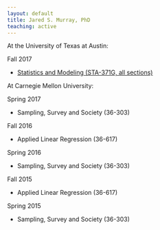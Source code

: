 ```yaml
---
layout: default
title: Jared S. Murray, PhD
teaching: active
---
```


At the University of Texas at Austin:

Fall 2017

- [Statistics and Modeling (STA-371G, all sections)](sta371g_f17)

At Carnegie Mellon University:

Spring 2017

- Sampling, Survey and Society (36-303)

Fall 2016

- Applied Linear Regression (36-617)

Spring 2016

- Sampling, Survey and Society (36-303)

Fall 2015

- Applied Linear Regression (36-617)

Spring 2015

- Sampling, Survey and Society (36-303)
